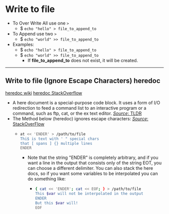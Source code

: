 # Write to file

- To Over Write All use one `>`
  - $ `echo "hello" > file_to_append_to`
- To Append use two `>`
  - $ `echo "world" >> file_to_append_to`
- Examples:
  - $ `echo "hello" > file_to_append_to`
  - $ `echo "world" >> file_to_append_to`
    - If **file_to_append_to** does not exist, it will be created.

---

## Write to file (Ignore Escape Characters) heredoc

[heredoc wiki](https://en.wikipedia.org/wiki/Here_document)
[heredoc StackOverflow](https://stackoverflow.com/questions/45047380/write-text-to-file-literally-including-special-characters)

- A here document is a special-purpose code block. It uses a form of I/O redirection to feed a command list to an interactive program or a command, such as ftp, cat, or the ex text editor. [_Source_: TLDR](https://www.tldp.org/LDP/abs/html/here-docs.html)
- The Method below (heredoc) ignores escape characters: [_Source_: StackOverFlow](https://stackoverflow.com/questions/45047380/write-text-to-file-literally-including-special-characters)
  - ```sh
    at << 'ENDER' > /path/to/file
    Thi$ is text with ' " special chars
    that [ spans ] {} multiple lines
    ENDER
    ```
    - Note that the string "ENDER" is completely arbitrary, and if you want a line in the output that consists only of the string EOT, you can choose a different delimiter. You can also stack the here docs, so if you want some variables to be interpolated you can do something like:
      - ```sh
        { cat << 'ENDER'; cat << EOF; } > /path/to/file
        This $var will not be interpolated in the output
        ENDER
        But this $var will!
        EOF
        ```